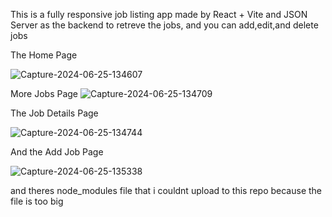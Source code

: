 This is a fully responsive job listing app made by React + Vite and JSON Server as the backend to retreve the jobs, and you can add,edit,and delete jobs

The Home Page

![Capture-2024-06-25-134607](https://github.com/ahmedNeh/DevJobs_Job_Listing/assets/129086551/f86638df-fd87-4dce-b02f-c01f9a0f1570)

More Jobs Page
![Capture-2024-06-25-134709](https://github.com/ahmedNeh/DevJobs_Job_Listing/assets/129086551/6def212b-6ef0-418c-a6f8-e01d85a782f4)


The Job Details Page

![Capture-2024-06-25-134744](https://github.com/ahmedNeh/DevJobs_Job_Listing/assets/129086551/36f54fbb-cb23-458a-8f8f-e5486ae8112a)

And the Add Job Page

![Capture-2024-06-25-135338](https://github.com/ahmedNeh/DevJobs_Job_Listing/assets/129086551/76abb6e7-69e4-4707-b5f8-417a54cea81a)


and theres node_modules file that i couldnt upload to this repo because the file is too big
